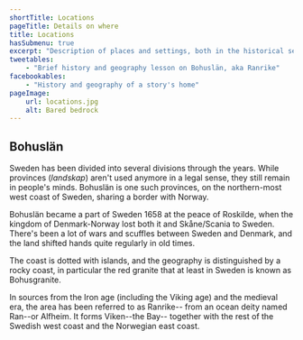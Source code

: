 ```yaml
---
shortTitle: Locations
pageTitle: Details on where
title: Locations
hasSubmenu: true
excerpt: "Description of places and settings, both in the historical sense and contemporary. Ranrike is the old name for Bohuslän, a province of Sweden."
tweetables:
    - "Brief history and geography lesson on Bohuslän, aka Ranrike"
facebookables:
    - "History and geography of a story's home"
pageImage:
    url: locations.jpg
    alt: Bared bedrock
---
```


## Bohuslän

Sweden has been divided into several divisions through the years.
While provinces (*landskap*) aren't used anymore in a legal sense,
they still remain in people's minds. Bohuslän is one such provinces, on the
northern-most west coast of Sweden, sharing a border with Norway.

Bohuslän became a part of Sweden 1658 at the peace of Roskilde, when
the kingdom of Denmark-Norway lost both it and Skåne/Scania to Sweden.
There's been a lot of wars and scuffles between Sweden and Denmark, and
the land shifted hands quite regularly in old times.

The coast is dotted with islands, and the geography is distinguished by
a rocky coast, in particular the red granite that at least in Sweden is
known as Bohusgranite.

In sources from the Iron age (including the Viking age) and the medieval era, the area has been referred to as Ranrike--
from an ocean deity named Ran--or Alfheim. It forms Viken--the Bay--
together with the rest of the Swedish west coast and the Norwegian
east coast.
